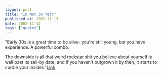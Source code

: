 ```yaml
---
layout: post
title: "Im Not 30 Yet!"
published_at: 2002-11-13
date: 2002-11-13
tags: ["quotes"]
---
```


"Early 30s is a great time to be alive- you're still young, but you have experience. A powerful combo.  

The downside is all that weird rockstar shit you believe about yourself is well past its sell-by date, and if you haven't outgrown it by then, it starts to curdle your insides."[Link](http://www.gapingvoid.com/favs.htm)  